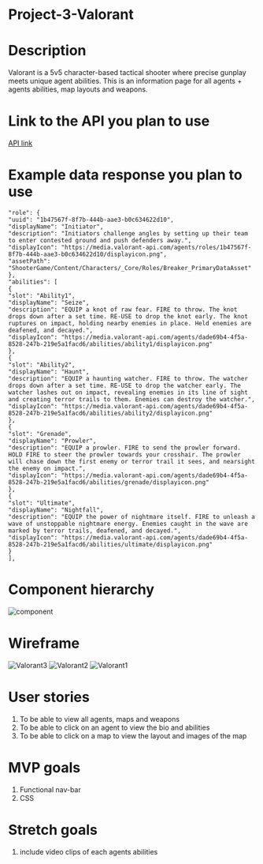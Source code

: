 # Project-3-Valorant

# Description 
Valorant is a 5v5 character-based tactical shooter where precise gunplay meets unique agent abilities.  This is an information page for all agents + agents abilities, map layouts and weapons.

# Link to the API you plan to use
[API link](https://dash.valorant-api.com/)

# Example data response you plan to use
```
"role": {
"uuid": "1b47567f-8f7b-444b-aae3-b0c634622d10",
"displayName": "Initiator",
"description": "Initiators challenge angles by setting up their team to enter contested ground and push defenders away.",
"displayIcon": "https://media.valorant-api.com/agents/roles/1b47567f-8f7b-444b-aae3-b0c634622d10/displayicon.png",
"assetPath": "ShooterGame/Content/Characters/_Core/Roles/Breaker_PrimaryDataAsset"
},
"abilities": [
{
"slot": "Ability1",
"displayName": "Seize",
"description": "EQUIP a knot of raw fear. FIRE to throw. The knot drops down after a set time. RE-USE to drop the knot early. The knot ruptures on impact, holding nearby enemies in place. Held enemies are deafened, and decayed.",
"displayIcon": "https://media.valorant-api.com/agents/dade69b4-4f5a-8528-247b-219e5a1facd6/abilities/ability1/displayicon.png"
},
{
"slot": "Ability2",
"displayName": "Haunt",
"description": "EQUIP a haunting watcher. FIRE to throw. The watcher drops down after a set time. RE-USE to drop the watcher early. The watcher lashes out on impact, revealing enemies in its line of sight and creating terror trails to them. Enemies can destroy the watcher.",
"displayIcon": "https://media.valorant-api.com/agents/dade69b4-4f5a-8528-247b-219e5a1facd6/abilities/ability2/displayicon.png"
},
{
"slot": "Grenade",
"displayName": "Prowler",
"description": "EQUIP a prowler. FIRE to send the prowler forward. HOLD FIRE to steer the prowler towards your crosshair. The prowler will chase down the first enemy or terror trail it sees, and nearsight the enemy on impact.",
"displayIcon": "https://media.valorant-api.com/agents/dade69b4-4f5a-8528-247b-219e5a1facd6/abilities/grenade/displayicon.png"
},
{
"slot": "Ultimate",
"displayName": "Nightfall",
"description": "EQUIP the power of nightmare itself. FIRE to unleash a wave of unstoppable nightmare energy. Enemies caught in the wave are marked by terror trails, deafened, and decayed.",
"displayIcon": "https://media.valorant-api.com/agents/dade69b4-4f5a-8528-247b-219e5a1facd6/abilities/ultimate/displayicon.png"
}
],
```

# Component hierarchy
![component](https://user-images.githubusercontent.com/101623317/168386150-fe368eef-ef45-4906-afe0-194c2cf83777.png)

# Wireframe
![Valorant3](https://user-images.githubusercontent.com/101623317/168383858-7e5ec58a-8f0e-41d5-bbdf-3729c5cb2af1.png)
![Valorant2](https://user-images.githubusercontent.com/101623317/168383864-89e8e41e-0104-4f54-9604-05cdc4f86901.png)
![Valorant1](https://user-images.githubusercontent.com/101623317/168383868-62e1ca20-27be-4233-99f3-9f273ca096cf.png)

# User stories
1) To be able to view all agents, maps and weapons
2) To be able to click on an agent to view the bio and abilities
3) To be able to click on a map to view the layout and images of the map

# MVP goals
1) Functional nav-bar
2) CSS

# Stretch goals
1) include video clips of each agents abilities
